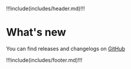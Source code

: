 !!!include(includes/header.md)!!!

# What's new

You can find releases and changelogs on [GitHub](https://github.com/obscreen/obscreen/releases)

!!!include(includes/footer.md)!!!
